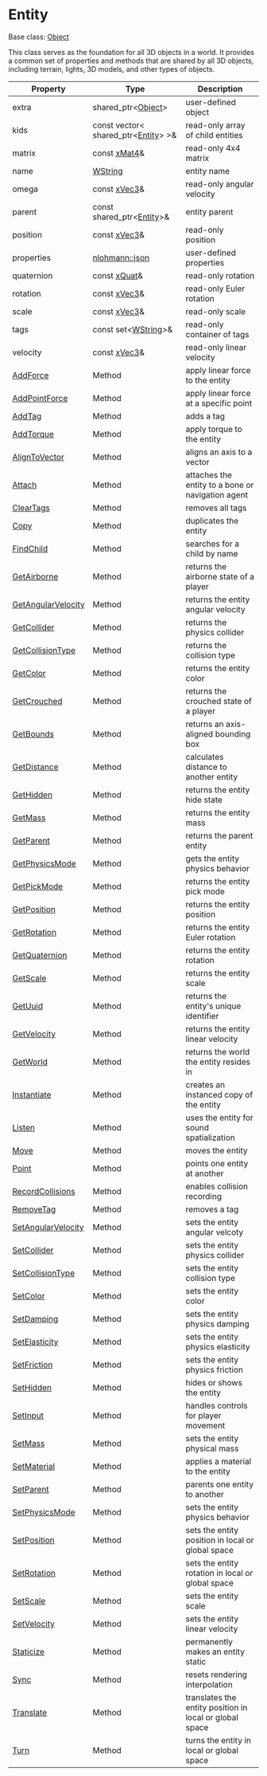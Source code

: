 # Entity

Base class: [Object](Object.md)

This class serves as the foundation for all 3D objects in a world. It provides a common set of properties and methods that are shared by all 3D objects, including terrain, lights, 3D models, and other types of objects.

| Property | Type | Description |
|---|---|---|
| extra | shared_ptr<[Object](Object.md)\> | user-defined object |
| kids | const vector< shared_ptr<[Entity](Entity.md)\> \>& | read-only array of child entities |
| matrix | const [xMat4](xMat4.md)& | read-only 4x4 matrix |
| name | [WString](WString.md) | entity name |
| omega | const [xVec3](xVec3.md)& | read-only angular velocity |
| parent | const shared_ptr<[Entity](Entity.md)\>& | entity parent |
| position | const [xVec3](xVec3.md)& | read-only position |
| properties | [nlohmann::json](https://github.com/nlohmann/json) | user-defined properties |
| quaternion | const [xQuat](xQuat.md)& | read-only rotation |
| rotation | const [xVec3](xVec3.md)& | read-only Euler rotation |
| scale | const [xVec3](xVec3.md)& | read-only scale |
| tags | const set<[WString](WString.md)\>& | read-only container of tags |
| velocity | const [xVec3](xVec3.md)& | read-only linear velocity |
| [AddForce](Entity_AddForce.md) | Method | apply linear force to the entity |
| [AddPointForce](Entity_AddPointForce.md) | Method | apply linear force at a specific point |
| [AddTag](Entity_AddTag.md) | Method | adds a tag |
| [AddTorque](Entity_AddTorque.md) | Method | apply torque to the entity |
| [AlignToVector](Entity_AlignToVector.md) | Method | aligns an axis to a vector |
| [Attach](Entity_Attach.md) | Method | attaches the entity to a bone or navigation agent |
| [ClearTags](Entity_ClearTags.md) | Method | removes all tags |
| [Copy](Entity_Copy.md) | Method | duplicates the entity |
| [FindChild](Entity_FindChild.md) | Method | searches for a child by name |
| [GetAirborne](Entity_GetAirborne.md) | Method | returns the airborne state of a player |
| [GetAngularVelocity](Entity_GetAngularVelocity.md) | Method | returns the entity angular velocity |
| [GetCollider](Entity_GetCollider.md) | Method | returns the physics collider |
| [GetCollisionType](Entity_GetCollisionType.md) | Method | returns the collision type |
| [GetColor](Entity_GetColor.md) | Method | returns the entity color |
| [GetCrouched](Entity_GetCrouched.md) | Method | returns the crouched state of a player |
| [GetBounds](Entity_GetBounds.md) | Method | returns an axis-aligned bounding box |
| [GetDistance](Entity_GetDistance.md) | Method | calculates distance to another entity |
| [GetHidden](Entity_GetHidden.md) | Method | returns the entity hide state |
| [GetMass](Entity_GetMass.md) | Method | returns the entity mass |
| [GetParent](Entity_GetParent.md) | Method | returns the parent entity |
| [GetPhysicsMode](Entity_GetPhysicsMode.md) | Method | gets the entity physics behavior |
| [GetPickMode](Entity_GetPickMode.md) | Method | returns the entity pick mode |
| [GetPosition](Entity_GetPosition.md) | Method | returns the entity position |
| [GetRotation](Entity_GetRotation.md) | Method | returns the entity Euler rotation |
| [GetQuaternion](Entity_GetQuaternion.md) | Method | returns the entity rotation |
| [GetScale](Entity_GetScale.md) | Method | returns the entity scale |
| [GetUuid](Entity_GetUuid.md) | Method | returns the entity's unique identifier |
| [GetVelocity](Entity_GetVelocity.md) | Method | returns the entity linear velocity |
| [GetWorld](Entity_GetWorld.md) | Method | returns the world the entity resides in |
| [Instantiate](Entity_Instantiate.md) | Method | creates an instanced copy of the entity |
| [Listen](Entity_Listen.md) | Method | uses the entity for sound spatialization |
| [Move](Entity_Move.md) | Method | moves the entity |
| [Point](Entity_Point.md) | Method | points one entity at another |
| [RecordCollisions](Entity_RecordCollisions.md) | Method | enables collision recording |
| [RemoveTag](Entity_RemoveTag.md) | Method | removes a tag |
| [SetAngularVelocity](Entity_SetAngularVelocity.md) | Method |sets the entity angular velcoty |
| [SetCollider](Entity_SetCollider.md) | Method | sets the entity physics collider |
| [SetCollisionType](Entity_SetCollisionType.md) | Method | sets the entity collision type |
| [SetColor](Entity_SetColor.md) | Method | sets the entity color |
| [SetDamping](Entity_SetDamping.md) | Method | sets the entity physics damping |
| [SetElasticity](Entity_SetElasticity.md) | Method | sets the entity physics elasticity |
| [SetFriction](Entity_SetFriction.md) | Method | sets the entity physics friction |
| [SetHidden](Entity_SetHidden.md) | Method | hides or shows the entity |
| [SetInput](Entity_SetInput.md) | Method | handles controls for player movement |
| [SetMass](Entity_SetMass.md) | Method | sets the entity physical mass |
| [SetMaterial](Entity_SetMaterial.md) | Method | applies a material to the entity |
| [SetParent](Entity_SetParent.md) | Method | parents one entity to another |
| [SetPhysicsMode](Entity_SetPhysicsMode.md) | Method | sets the entity physics behavior |
| [SetPosition](Entity_SetPosition.md) | Method | sets the entity position in local or global space |
| [SetRotation](Entity_SetRotation.md) | Method | sets the entity rotation in local or global space |
| [SetScale](Entity_SetScale.md) | Method | sets the entity scale |
| [SetVelocity](Entity_SetVelocity.md) | Method | sets the entity linear velocity |
| [Staticize](Entity_Staticize.md) | Method | permanently makes an entity static |
| [Sync](Entity_Sync.md) | Method | resets rendering interpolation |
| [Translate](Entity_Translate.md) | Method | translates the entity position in local or global space |
| [Turn](Entity_Turn.md) | Method | turns the entity in local or global space |


















